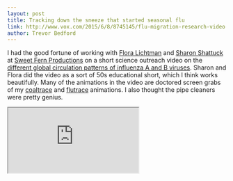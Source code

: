 ```yaml
---
layout: post
title: Tracking down the sneeze that started seasonal flu
link: http://www.vox.com/2015/6/8/8745145/flu-migration-research-video
author: Trevor Bedford
---
```


I had the good fortune of working with [Flora Lichtman](https://twitter.com/flichtman) and [Sharon Shattuck](https://twitter.com/SharonShattuck1) at [Sweet Fern Productions](http://www.sweetfernproductions.com/) on a short science outreach video on the [different global circulation patterns of influenza A and B viruses](/blog/seasonal-influenza-circulation/). Sharon and Flora did the video as a sort of 50s educational short, which I think works beautifully. Many of the animations in the video are doctored screen grabs of my [coaltrace](/projects/coaltrace/) and [flutrace](/projects/flutrace/) animations. I also thought the pipe cleaners were pretty genius.

<div class="embed-responsive embed-responsive-16by9">
  <iframe class="embed-responsive-item" src="http://www.youtube.com/embed/fKRLHtO4PSE"></iframe>
</div>
